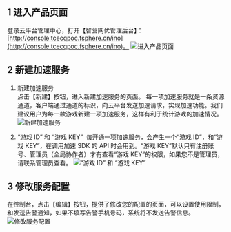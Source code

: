 ## 1 进入产品页面
登录云平台管理中心，打开【智营网优管理后台】：[http://console.tcecqpoc.fsphere.cn/ino](http://console.tcecqpoc.fsphere.cn/ino)。
![进入产品页面](http://imgcache.tcecqpoc.fsphere.cn/image/mc.qcloudimg.com/static/img/d2a8f5b28887c81d9a78d2ae5004e314/image.png)

## 2 新建加速服务
1. 新建加速服务  
点击【新建】按钮，进入新建加速服务的页面。 
每一项加速服务就是一条资源通道，客户端通过通道的标识，向云平台发送加速请求，实现加速功能。我们建议用户为每一款游戏新建一项加速服务，这样有利于统计游戏的加速情况。
![新建加速服务](http://imgcache.tcecqpoc.fsphere.cn/image/mc.qcloudimg.com/static/img/10f96aeb499c9c6197f131e23d513b97/image.png)

2. “游戏 ID” 和 “游戏 KEY”  
每开通一项加速服务，会产生一个“游戏 ID”，和“游戏 KEY”，在调用加速 SDK 的 API 时会用到。“游戏 KEY”默认只有注册账号、管理员（全局协作者）才有查看“游戏 KEY”的权限，如果您不是管理员，请联系管理员查看。
![“游戏 ID” 和 “游戏 KEY” ](http://imgcache.tcecqpoc.fsphere.cn/image/mc.qcloudimg.com/static/img/f5fad17f09d8db87f037425fe5d47015/image.png)

## 3 修改服务配置
在控制台，点击【编辑】按钮，提供了修改您的配置的页面，可以设置使用限制，和发送告警通知，如果不填写告警手机号码，系统将不发送告警信息。
![修改服务配置](http://imgcache.tcecqpoc.fsphere.cn/image/mc.qcloudimg.com/static/img/defa959c01e61bc8fe0c0c8f0e1051b6/image.png)





